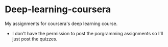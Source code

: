 # Deep-learning-coursera
My assignments for coursera's deep learning course.
- I don't have the permission to post the porgramming assignments so I'll just post the quizzes.
